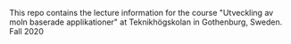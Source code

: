 This repo contains the lecture information for the course "Utveckling av moln baserade applikationer" at Teknikhögskolan in Gothenburg, Sweden. Fall 2020